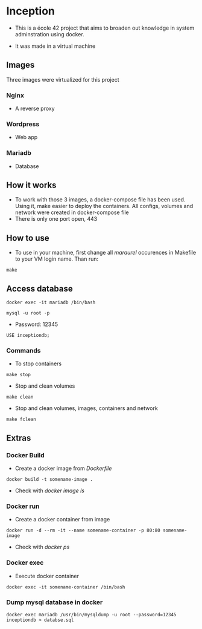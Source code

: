 # Inception

* This is a école 42 project that aims to broaden out knowledge in system adminstration using docker.

* It was made in a virtual machine

## Images
Three images were virtualized for this project

### Nginx
- A reverse proxy

### Wordpress
- Web app

### Mariadb
- Database

## How it works
- To work with those 3 images, a docker-compose file has been used. Using it, make easier to deploy the containers. All configs, volumes and network were created in docker-compose file
- There is only one port open, 443

## How to use
- To use in your machine, first change all *maraurel* occurences in Makefile to your VM login name. Than run:

```
make
```

## Access database
```
docker exec -it mariadb /bin/bash
```

```
mysql -u root -p

```

- Password: 12345

```
USE inceptiondb;
```

### Commands
- To stop containers

```
make stop
```

- Stop and clean volumes

```
make clean
```

- Stop and clean volumes, images, containers and network

```
make fclean
```


## Extras

### Docker Build
* Create a docker image from *Dockerfile*
```
docker build -t somename-image .
```
* Check with *docker image ls*

### Docker run
* Create a docker container from image
```
docker run -d --rm -it --name somename-container -p 80:80 somename-image
```
* Check with *docker ps*

### Docker exec
* Execute docker container
```
docker exec -it somename-container /bin/bash
```

### Dump mysql database in docker
```
docker exec mariadb /usr/bin/mysqldump -u root --password=12345 inceptiondb > databse.sql
```